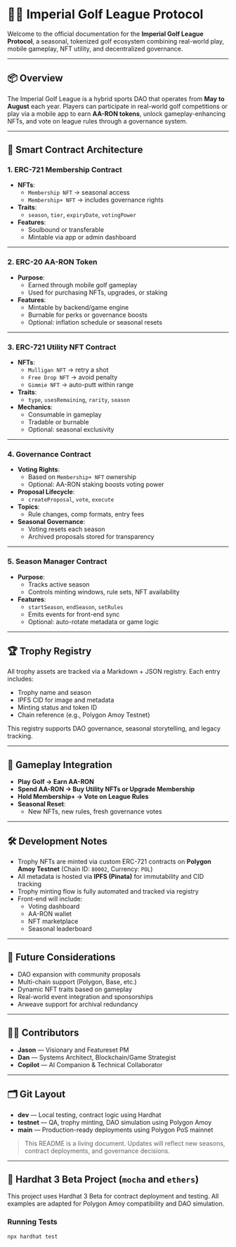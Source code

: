 # 🏌️‍♂️ Imperial Golf League Protocol

Welcome to the official documentation for the **Imperial Golf League Protocol**, a seasonal, tokenized golf ecosystem combining real-world play, mobile gameplay, NFT utility, and decentralized governance.

---

## 📦 Overview

The Imperial Golf League is a hybrid sports DAO that operates from **May to August** each year. Players can participate in real-world golf competitions or play via a mobile app to earn **AA-RON tokens**, unlock gameplay-enhancing NFTs, and vote on league rules through a governance system.

---

## 🧱 Smart Contract Architecture

### 1. ERC-721 Membership Contract

- **NFTs**:
  - `Membership NFT` → seasonal access
  - `Membership+ NFT` → includes governance rights
- **Traits**:
  - `season`, `tier`, `expiryDate`, `votingPower`
- **Features**:
  - Soulbound or transferable
  - Mintable via app or admin dashboard

---

### 2. ERC-20 AA-RON Token

- **Purpose**:
  - Earned through mobile golf gameplay
  - Used for purchasing NFTs, upgrades, or staking
- **Features**:
  - Mintable by backend/game engine
  - Burnable for perks or governance boosts
  - Optional: inflation schedule or seasonal resets

---

### 3. ERC-721 Utility NFT Contract

- **NFTs**:
  - `Mulligan NFT` → retry a shot
  - `Free Drop NFT` → avoid penalty
  - `Gimmie NFT` → auto-putt within range
- **Traits**:
  - `type`, `usesRemaining`, `rarity`, `season`
- **Mechanics**:
  - Consumable in gameplay
  - Tradable or burnable
  - Optional: seasonal exclusivity

---

### 4. Governance Contract

- **Voting Rights**:
  - Based on `Membership+ NFT` ownership
  - Optional: AA-RON staking boosts voting power
- **Proposal Lifecycle**:
  - `createProposal`, `vote`, `execute`
- **Topics**:
  - Rule changes, comp formats, entry fees
- **Seasonal Governance**:
  - Voting resets each season
  - Archived proposals stored for transparency

---

### 5. Season Manager Contract

- **Purpose**:
  - Tracks active season
  - Controls minting windows, rule sets, NFT availability
- **Features**:
  - `startSeason`, `endSeason`, `setRules`
  - Emits events for front-end sync
  - Optional: auto-rotate metadata or game logic

---

## 🏆 Trophy Registry

All trophy assets are tracked via a Markdown + JSON registry. Each entry includes:

- Trophy name and season
- IPFS CID for image and metadata
- Minting status and token ID
- Chain reference (e.g., Polygon Amoy Testnet)

This registry supports DAO governance, seasonal storytelling, and legacy tracking.

---

## 📱 Gameplay Integration

- **Play Golf → Earn AA-RON**
- **Spend AA-RON → Buy Utility NFTs or Upgrade Membership**
- **Hold Membership+ → Vote on League Rules**
- **Seasonal Reset**:
  - New NFTs, new rules, fresh governance votes

---

## 🛠️ Development Notes

- Trophy NFTs are minted via custom ERC-721 contracts on **Polygon Amoy Testnet** (Chain ID: `80002`, Currency: `POL`)
- All metadata is hosted via **IPFS (Pinata)** for immutability and CID tracking
- Trophy minting flow is fully automated and tracked via registry
- Front-end will include:
  - Voting dashboard
  - AA-RON wallet
  - NFT marketplace
  - Seasonal leaderboard

---

## 🔮 Future Considerations

- DAO expansion with community proposals
- Multi-chain support (Polygon, Base, etc.)
- Dynamic NFT traits based on gameplay
- Real-world event integration and sponsorships
- Arweave support for archival redundancy

---

## 🧑‍💻 Contributors

- **Jason** — Visionary and Featureset PM  
- **Dan** — Systems Architect, Blockchain/Game Strategist  
- **Copilot** — AI Companion & Technical Collaborator

---

## 🗂️ Git Layout

- **dev** — Local testing, contract logic using Hardhat  
- **testnet** — QA, trophy minting, DAO simulation using Polygon Amoy  
- **main** — Production-ready deployments using Polygon PoS mainnet

> This README is a living document. Updates will reflect new seasons, contract deployments, and governance decisions.

---

## 🧪 Hardhat 3 Beta Project (`mocha` and `ethers`)

This project uses Hardhat 3 Beta for contract deployment and testing. All examples are adapted for Polygon Amoy compatibility and DAO simulation.

### Running Tests

```bash
npx hardhat test
